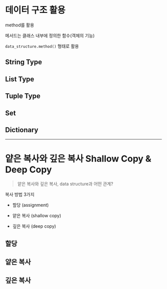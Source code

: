 # 데이터 구조 활용

method를 활용

메서드는 클래스 내부에 정의한 함수(객체의 기능)

`data_structure.method()` 형태로 활용

## String Type

## List Type

## Tuple Type

## Set

## Dictionary

---

# 얕은 복사와 깊은 복사 Shallow Copy & Deep Copy

> 얕은 복사와 깊은 복사, data structure과 어떤 관계?

복사 방법 3가지 

- 할당 (assignment)

- 얕은 복사 (shallow copy)

- 깊은 복사 (deep copy)

## 할당

## 얕은 복사

## 깊은 복사